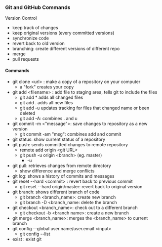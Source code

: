 ### Git and GitHub Commands

Version Control

* keep track of changes
* keep original versions \(every committed versions\)
* synchronize code
* revert back to old version
* branching: create different versions of different repo
* merge
* pull requests

#### Commands

* git clone &lt;url&gt; : make a copy of a repository on your computer 
  * a "fork" creates your copy
* git add &lt;filename&gt; : add file to staging area, tells git to include the files
  * git add \* adds all changed files
  * git add . adds all new files
  * git add -u updates tracking for files that changed name or been deleted
  * git add -A: combines . and u
* git commit -m &lt;"message"&gt;: save changes to repository as a new version
  * git commit -am "msg": combines add and commit
* git status: show current status of a repository
* git push: sends committed changes to remote repository
  * remote add origin &lt;git URL&gt;
  * git push -u origin &lt;branch&gt; \(eg. master\)
    * -u
* git pull: retrieves changes from remote directory
  * show difference and merge conflicts
* git log: shows a history of commits and messages
* git reset --hard &lt;commit&gt; : revert back to previous commit
  * git reset --hard origin/master: revert back to original version
* git branch: shows different branch of code
  * git branch &lt;branch\_name&gt;: create new branch
  * git branch -D &lt;branch\_name: delete the branch
* git checkout &lt;branch\_name&gt;: check out to a different branch
  * git checkout -b &lt;branch name&gt;: create a new branch
* git merge &lt;branch\_name&gt;: merges the &lt;branch\_name&gt; to current branch
* git config --global user.name/user.email &lt;input&gt;
  * git config --list
* exist : exist git



